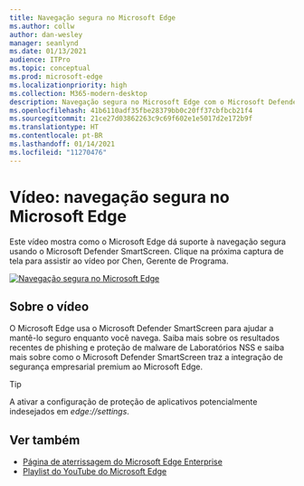 ```yaml
---
title: Navegação segura no Microsoft Edge
ms.author: collw
author: dan-wesley
manager: seanlynd
ms.date: 01/13/2021
audience: ITPro
ms.topic: conceptual
ms.prod: microsoft-edge
ms.localizationpriority: high
ms.collection: M365-modern-desktop
description: Navegação segura no Microsoft Edge com o Microsoft Defender SmartScreen
ms.openlocfilehash: 41b6110adf35fbe28379bb0c20ff37cbfbcb21f4
ms.sourcegitcommit: 21ce27d03862263c9c69f602e1e5017d2e172b9f
ms.translationtype: HT
ms.contentlocale: pt-BR
ms.lasthandoff: 01/14/2021
ms.locfileid: "11270476"
---
```

# Vídeo: navegação segura no Microsoft Edge

Este vídeo mostra como o Microsoft Edge dá suporte à navegação segura usando o Microsoft Defender SmartScreen. Clique na próxima captura de tela para assistir ao vídeo por Chen, Gerente de Programa.

[![Navegação segura no Microsoft Edge](media/microsoft-edge-video-security-smartscreen/0.png)](http://www.youtube.com/watch?v=s9kk88SkjLw "Secure browsing on Microsoft Edge")

## Sobre o vídeo

O Microsoft Edge usa o Microsoft Defender SmartScreen para ajudar a mantê-lo seguro enquanto você navega. Saiba mais sobre os resultados recentes de phishing e proteção de malware de Laboratórios NSS e saiba mais sobre como o Microsoft Defender SmartScreen traz a integração de segurança empresarial premium ao Microsoft Edge.

> [!TIP]
> A ativar a configuração de proteção de aplicativos potencialmente indesejados em *edge://settings*.

## Ver também

- [Página de aterrissagem do Microsoft Edge Enterprise](https://aka.ms/EdgeEnterprise)
- [Playlist do YouTube do Microsoft Edge](https://www.youtube.com/playlist?list=PLXtHYVsvn_b-uXh1tMeYpT-0iD8tD3tFy)


